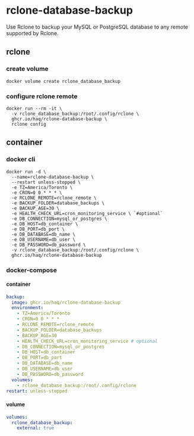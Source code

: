 # rclone-database-backup

Use Rclone to backup your MySQL or PostgreSQL database to any remote supported by Rclone.

## rclone

### create volume
```shell
docker volume create rclone_database_backup
```

### configure rclone remote
```shell
docker run --rm -it \
  -v rclone_database_backup:/root/.config/rclone \
  ghcr.io/haq/rclone-database-backup \
  rclone config
```

## container

### docker cli

```shell
docker run -d \
  --name=rclone-database-backup \
  --restart unless-stopped \
  -e TZ=America/Toronto \
  -e CRON=0 0 * * * \
  -e RCLONE_REMOTE=rclone_remote \
  -e BACKUP_FOLDER=database_backups \
  -e BACKUP_AGE=30 \
  -e HEALTH_CHECK_URL=cron_monitoring_service \ `#optional`
  -e DB_CONNECTION=mysql_or_postgres \
  -e DB_HOST=db_container \
  -e DB_PORT=db_port \
  -e DB_DATABASE=db_name \
  -e DB_USERNAME=db_user \
  -e DB_PASSWORD=db_password \
  -v rclone_database_backup:/root/.config/rclone \
  ghcr.io/haq/rclone-database-backup
```

### docker-compose

#### container
```yaml
backup:
  image: ghcr.io/haq/rclone-database-backup
  environment:
    - TZ=America/Toronto
    - CRON=0 0 * * *
    - RCLONE_REMOTE=rclone_remote
    - BACKUP_FOLDER=database_backups
    - BACKUP_AGE=30
    - HEALTH_CHECK_URL=cron_monitoring_service # optional
    - DB_CONNECTION=mysql_or_postgres 
    - DB_HOST=db_container
    - DB_PORT=db_port
    - DB_DATABASE=db_name
    - DB_USERNAME=db_user
    - DB_PASSWORD=db_password
  volumes:
    - rclone_database_backup:/root/.config/rclone
restart: unless-stopped
```

#### volume
```yaml
volumes:
  rclone_database_backup:
    external: true
```
